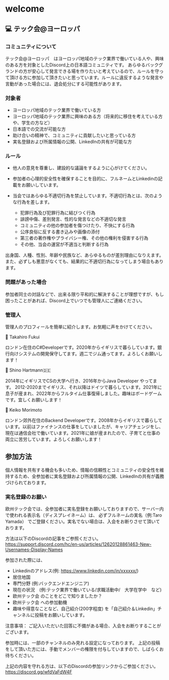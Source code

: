 # welcome

## :computer: テック会@ヨーロッパ

### コミュニティについて
テック会@ヨーロッパ　はヨーロッパ地域のテック業界で働いている人や、興味のある方を対象としたDiscord上の日本語コミュニティです。
あらゆるバックグランドの方が安心して発言できる場を作りたいと考えているので、ルールを守って頂ける方に参加して頂きたいと思っています。ルールに違反するような発言や言動があった場合には、退会処分にする可能性があります。

### 対象者
- ヨーロッパ地域のテック業界で働いている方
- ヨーロッパ地域のテック業界に興味のある方（将来的に移住を考えている方や、学生の方など）
- 日本語での交流が可能な方
- 助け合いの精神で、コミュニティに貢献したいと思っている方
- 実名登録および所属情報の公開、LinkedInの共有が可能な方

### ルール
- 他人の意見を尊重し、建設的な議論をするように心がけてください。
- 参加者の心理的安全性を確保することを目的に、フルネームとLinkedinの記載をお願いしています。
- 当会ではあらゆる不適切行為を禁止しています。不適切行為とは、次のような行為を差します。

  - 犯罪行為及び犯罪行為に結びつく行為
  - 誹謗中傷、差別発言、性的な発言などの不適切な発言
  - コミュニティの他の参加者を傷つけたり、不快にする行為
  - 公序良俗に反する書き込みや画像の添付
  - 第三者の著作権やプライバシー権、その他の権利を侵害する行為
  - その他、当会の運営が不適当と判断する行為

出身国、人種、性別、年齢や民族など、あらゆるものが差別理由になりえます。また、必ずしも悪意がなくても、結果的に不適切行為になってしまう場合もあります。
 
### 問題があった場合
参加者同士の対話などで、出来る限り平和的に解決することが理想ですが、もし困ったことがあれば、Discord上でいつでも管理人にご連絡ください。

### 管理人
管理人のプロフィールを簡単に紹介します。お気軽に声をかけてください。

:man: Takahiro Fukui

ロンドン在住のC#Developerです。2020年からイギリスで暮らしています。銀行向けシステムの開発保守してます。週二でジム通ってます。よろしくお願いします！

:woman: Shino Hartmann🇩🇪

2014年にイギリスでCSの大学へ行き、2016年からJava Developer やってます。
2012-2020までイギリス、それ以降はドイツで暮らしています。2021年に息子が産まれ、2022年からフルタイム仕事復帰しました。趣味はボードゲームです。宜しくお願いします！

:woman: Keiko Morimoto

ロンドン郊外在住のBackend Developerです。2008年からイギリスで暮らしています。以前はファイナンスの仕事をしていましたが、キャリアチェンジをし、現在は通信会社で働いています。2021年に娘が産まれたので、子育てと仕事の両立に苦労しています。よろしくお願いします！

## 参加方法
個人情報を共有する機会も多いため、情報の信頼性とコミュニティの安全性を維持するため、全参加者に実名登録および所属情報の公開、LinkedInの共有が義務づけられております。

### 実名登録のお願い
欧州テック会では、全参加者に実名登録をお願いしておりますので、サーバー内で使われる表示名（ディスプレイネーム）は、
必ずフルネームの実名（例:Taro Yamada）
でご登録ください。実名でない場合は、入会をお断りさせて頂いております。

方法は以下のDiscordの記事をご参照ください。
https://support.discord.com/hc/en-us/articles/12620128861463-New-Usernames-Display-Names

参加された際には、
+ Linkedinのアドレス(例: https://www.linkedin.com/in/xxxxxx/)
+ 居住地国
+ 専門分野 (例:バックエンドエンジニア)
+ 現在の状況　(例:テック業界で働いている/求職活動中/　大学在学中　など)
+ 欧州テック会 のことをどこで知りましたか？
+ 欧州テック会 への参加動機
+ 趣味や得意なことなど、自己紹介(200字程度)
を「自己紹介＆Linkedin」チャンネルに投稿をお願いしています。

注意事項：
ご記入いただいた回答に不備がある場合、入会をお断りすることがございます。

参加時には、一部のチャンネルのみ見れる設定になっております。
上記の投稿をして頂いた方には、手動でメンバーの権限を付与していますので、しばらくお待ちください。

上記の内容を守れる方は、以下のDiscordの参加リンクからご参加ください。
https://discord.gg/wfdVaFdW4F
